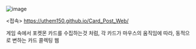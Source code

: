 ![image](https://github.com/uthem150/Card_Post_Web/assets/142042011/1c0c658e-1efc-4a6d-843e-3f070aac74e3)

<접속>
https://uthem150.github.io/Card_Post_Web/

게임 속에서 포켓몬 카드를 수집하는것 처럼,
각 카드가 마우스의 움직임에 따라, 동적으로 변하는 카드 콜렉팅 웹
